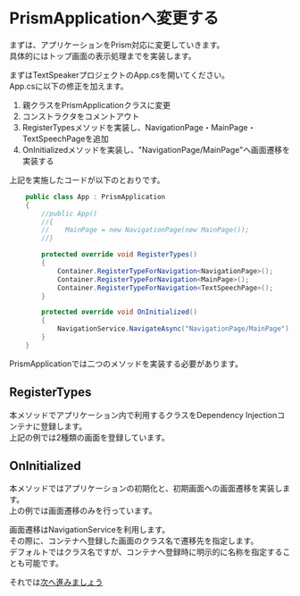 # PrismApplicationへ変更する  

まずは、アプリケーションをPrism対応に変更していきます。  
具体的にはトップ画面の表示処理までを実装します。  

まずはTextSpeakerプロジェクトのApp.csを開いてください。  
App.csに以下の修正を加えます。

1. 親クラスをPrismApplicationクラスに変更  
2. コンストラクタをコメントアウト  
3. RegisterTypesメソッドを実装し、NavigationPage・MainPage・TextSpeechPageを追加    
4. OnInitializedメソッドを実装し、"NavigationPage/MainPage"へ画面遷移を実装する    

上記を実施したコードが以下のとおりです。  

```cs 
    public class App : PrismApplication
    {
        //public App()
        //{
        //    MainPage = new NavigationPage(new MainPage());
        //}

        protected override void RegisterTypes()
        {
            Container.RegisterTypeForNavigation<NavigationPage>();
            Container.RegisterTypeForNavigation<MainPage>();
            Container.RegisterTypeForNavigation<TextSpeechPage>();
        }

        protected override void OnInitialized()
        {
            NavigationService.NavigateAsync("NavigationPage/MainPage");
        }
    }
```

PrismApplicationでは二つのメソッドを実装する必要があります。  

## RegisterTypes  

本メソッドでアプリケーション内で利用するクラスをDependency Injectionコンテナに登録します。  
上記の例では2種類の画面を登録しています。  

## OnInitialized  

本メソッドではアプリケーションの初期化と、初期画面への画面遷移を実装します。  
上の例では画面遷移のみを行っています。  

画面遷移はNavigationServiceを利用します。  
その際に、コンテナへ登録した画面のクラス名で遷移先を指定します。    
デフォルトではクラス名ですが、コンテナへ登録時に明示的に名称を指定することも可能です。  
  

それでは[次へ進みましょう](03.HandOn-NavigationCommand.md)


